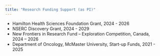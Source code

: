 ```yaml
---
title: "Research Funding Support (as PI)"
---
```


* Hamilton Health Sciences Foundation Grant, 2024 - 2026
* NSERC Discovery Grant, 2024 - 2029 
* New Frontiers in Research Fund – Exploration Competition, Canada, 2024 – 2026 
* Department of Oncology, McMaster University, Start-up Funds, 2021 - 2025 
